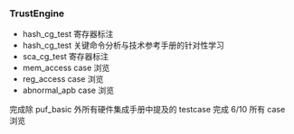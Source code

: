 ### TrustEngine

- hash_cg_test 寄存器标注
- hash_cg_test 关键命令分析与技术参考手册的针对性学习
- sca_cg_test 寄存器标注
- mem_access case 浏览
- reg_access case 浏览
- abnormal_apb case 浏览

完成除 puf_basic 外所有硬件集成手册中提及的 testcase
完成 6/10 所有 case 浏览
